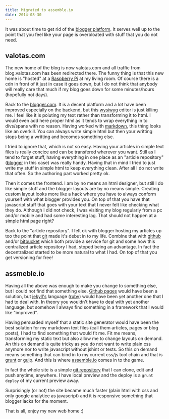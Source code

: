 ```yaml
---
title: Migrated to assemble.io
date: 2014-08-30
---
```


It was about time to get rid of the [blogger platform][blogger]. It serves well up to the point that you feel like your page is overbloated with stuff that you do not need.

[blogger]: https://www.blogger.com

## valotas.com
The new home of the blog is now valotas.com and all traffic from blog.valotas.com has been redirected there. The funny thing is that this new home is "hosted" at a [Raspberry Pi][raspberrypi] at my living room. Of course there is a cdn in front of it just in case it goes down, but I do not think that anybody will really care that much if my blog goes down for some minutes/hours (hopefully not days).

Back to the [blogger.com][blogger]. It is a decent platform and a lot have been improved especially on the backend, but this [wysiwyg][wysiwyg] editor is just killing me. I feel like it is poluting my text rather than transforming it to html. I would even add here proper html as it tends to wrap everything in to divs/spans with no reason. Having worked with [markdown][markdown], this thing looks like an overkill. You can always write simple html but then your writting stops being a writting and becomes something else.

I tried to ignore that, which is not so easy. Having your articles in simple text files is really concice and can be transfered wherever you want. Still as I tend to forget stuff, having everything in one place as an "article repository" ([blogger][blogger] in this case) was really handy. Having that in mind I tried to just write my stuff in simple html to keep everything clean. After all I do not write that often. So the authoring part worked pretty ok.

Then it comes the frontend. I am by no means an html designer, but still I do like simple stuff and the blogger layouts are by no means simple. Creating custom layout looks more like a hack where you have to always conform yourself with what blogger provides you. On top of that you have that javascript stuff that goes with your text that I never felt like checking what they do. Although I did not check, I was visiting my blog regularly from a pc and/or mobile and had some interesting lag. That should not happen at a simple html page right?

Back to the "article repository". I felt ok with blogger hosting my articles up too the point that [git][git] made it's debut in to my life. Combine that with [github][github] and/or [bitbucket][bitbucket] which both provide a service for git and some how this centralized article repository I had, stoped being an advantage. In fact the decentralized started to be more natural to what I had. On top of that you get versioning for free!

## assmeble.io
Having all the above was enough to make you change to something else, but I could not find that something else. [Github pages][github-pages] would have been a solution, but [jekyll's][jekyll] language ([ruby][ruby]) would have been yet another one that I had to deal with. In theory you wouldn't have to deal with yet another language, but somehow I always find something in a framework that I would like "improved".

Having persuaded myself that a static site generator would have been the best solution for my markdown text files (call them articles, pages or blog posts), I had to find something that would fit me. Fit me means, transforming my static text but also allow me to change layouts on demand. An this on demand is quite tricky as you do not want to write plain css anymore nor to write javascript without jshint or tests. So this on demand means something that can bind in to my current css/js tool chain and that is [grunt][grunt] or [gulp][gulp]. And this is where [assemble.io][assemble-io] comes in to the game.

In fact the whole site is a simple [git repository][valotas-com-git] that I can clone, edit and push anytime, anywhere. I have local preview and the deploy is a `grunt deploy` of my current preview away.

Surprisingly (or not) the site became much faster (plain html with css and only google analytice as javascript) and it is responsive something that blogger lacks for the moment.

That is all, enjoy my new web home :)

[raspberrypi]: http://www.raspberrypi.org/
[wysiwyg]: http://en.wikipedia.org/wiki/WYSIWYG
[markdown]: http://daringfireball.net/projects/markdown/
[github]: https://github.com/
[github-pages]: https://pages.github.com/
[bitbucket]: https://bitbucket.org/
[git]: http://git-scm.com/
[jekyll]: http://jekyllrb.com/
[ruby]: https://www.ruby-lang.org/en/
[grunt]: http://gruntjs.com/
[gulp]: http://gulpjs.com/
[assemble-io]: http://assemble.io/
[valotas-com-git]: https://github.com/valotas/valotas.com
